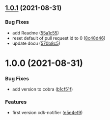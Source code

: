 ## [1.0.1](https://github.com/karlderkaefer/cdk-notifier/compare/v1.0.0...v1.0.1) (2021-08-31)


### Bug Fixes

* add Readme ([55a1c55](https://github.com/karlderkaefer/cdk-notifier/commit/55a1c5519d4619aaff44e24c0290bab4f4949b83))
* reset default of pull request id to 0 ([8c48d46](https://github.com/karlderkaefer/cdk-notifier/commit/8c48d46a928a02ca21b9aec2fd63216e9f4f10b4))
* update docu ([570b8c5](https://github.com/karlderkaefer/cdk-notifier/commit/570b8c5d51ce69e117046f60f6301a5af28d8bae))

# 1.0.0 (2021-08-31)


### Bug Fixes

* add version to cobra ([b1cf51f](https://github.com/karlderkaefer/cdk-notifier/commit/b1cf51f7563b756f8e29b35beead75cfde62a19f))


### Features

* first version cdk-notifier ([e5e4ef9](https://github.com/karlderkaefer/cdk-notifier/commit/e5e4ef9e5fab0f2964326a41d685f472464dbe90))
